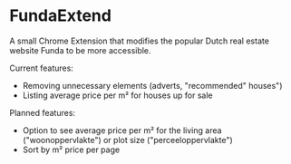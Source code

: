# FundaExtend
A small Chrome Extension that modifies the popular Dutch real estate website Funda to be more accessible.

Current features:
- Removing unnecessary elements (adverts, "recommended" houses")
- Listing average price per m² for houses up for sale

Planned features:
- Option to see average price per m² for the living area ("woonoppervlakte") or plot size ("perceeloppervlakte")
- Sort by m² price per page
